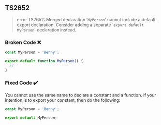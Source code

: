 ## TS2652

> error TS2652: Merged declaration '`MyPerson`' cannot include a default export declaration. Consider adding a separate '`export default MyPerson`' declaration instead.

### Broken Code ❌

```ts
const MyPerson = 'Benny';

export default function MyPerson() {
  //
}
```

### Fixed Code ✔️

You cannot use the same name to declare a constant and a function. If your intention is to export your constant, then do the following:

```ts
const MyPerson = 'Benny';

export default MyPerson;
```
